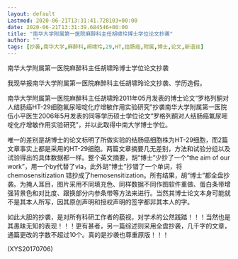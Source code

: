```yaml
---
layout: default
Lastmod: 2020-06-21T13:31:41.728103+00:00
date: 2020-06-21T13:31:39.684546+00:00
title: "南华大学附属第一医院麻醉科主任胡啸玲博士学位论文抄袭"
author: ""
tags: [抄袭,南华大学,麻醉科,胡啸玲,29,HT,结肠癌,附属,博士,论文,新语丝]
---
```


南华大学附属第一医院麻醉科主任胡啸玲博士学位论文抄袭

我现举报南华大学附属第一医院麻醉科主任胡啸玲论文抄袭、学历造假。

南华大学附属第一医院麻醉科主任胡啸玲2011年05月发表的博士论文“罗格列酮对人结肠癌HT-29细胞氟尿嘧啶化疗增敏作用实验研究”抄袭南华大学附属第一医院伍小平医生2006年5月发表的同等学历硕士学位论文“罗格列酮对人结肠癌氟尿嘧啶化疗增敏作用实验研究”，并以此取得中南大学博士学位。

唯一的差别是胡博士的论文标明了所做实验的结肠癌细胞株为HT-29细胞，而2篇文章事实上都是采用的HT-29细胞。两篇文章摘要几无差别，方法和试验分组以及试验得出的具体数据都一样。整个英文摘要，胡“博士”少抄了一个“the aim of our work”，用一个by代替了via，此外胡“博士”抄错了一个单词，将chemosensitization 错抄成了hemosensitization。所有结果，胡“博士”都全盘抄袭。为掩人耳目，图片采用不同填充色、同样数据不同作图软件重做、蛋白条带增强背景色和对比度、跟换部分内参条带等方法来进行。当然其博士论文本身可能就不是其本人所写，因其原创声明和授权声明的签字都非其本人的字。

如此大胆的抄袭，是对所有科研工作者的藐视，对学术的公然践踏！！！当然也是其愚昧无知的表现！！！更有甚者，另一篇综述则采用全盘抄袭，几千字的文章，通篇更改的字数不超过10个。真的是抄袭也尊重原版！！！

(XYS20170706)

